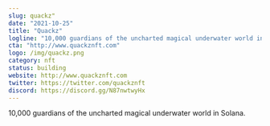 ```yaml
---
slug: quackz"
date: "2021-10-25"
title: "Quackz"
logline: "10,000 guardians of the uncharted magical underwater world in Solana."
cta: "http://www.quackznft.com"
logo: /img/quackz.png
category: nft
status: building
website: http://www.quackznft.com
twitter: https://twitter.com/quackznft
discord: https://discord.gg/N87nwtwyHx
---
```


10,000 guardians of the uncharted magical underwater world in Solana.